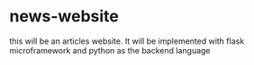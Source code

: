 # news-website
this will be an articles website. It will be implemented with flask microframework and python as the backend language
